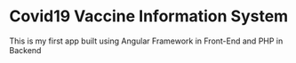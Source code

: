 # Covid19 Vaccine Information System
This is my first app built using Angular Framework in Front-End and PHP in Backend

